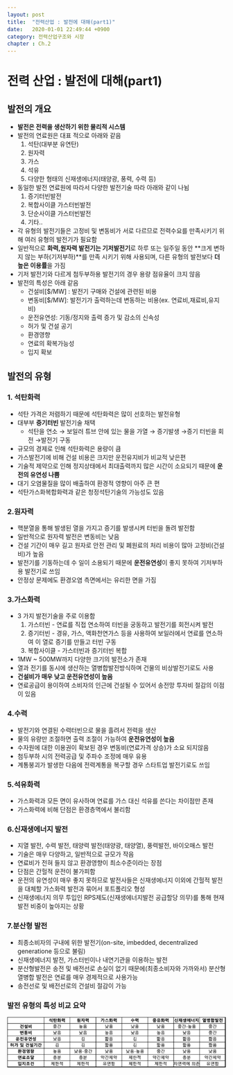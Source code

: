 ```yaml
---
layout: post
title:  "전력산업 : 발전에 대해(part1)"
date:   2020-01-01 22:49:44 +0900
category: 전력산업구조와 시장
chapter : Ch.2
---
```

# 전력 산업 : 발전에 대해(part1)

## 발전의 개요

- **발전은 전력을 생산하기 위한 물리적 시스템**
- 발전의 연료원은 대표 적으로 아래와 같음
    1. 석탄(대부분 유연탄)
    2. 원자력
    3. 가스
    4. 석유
    5. 다양한 형태의 신재생에너지(태양광, 풍력, 수력 등)
- 동일한 발전 연료원에 따라서 다양한 발전기술 따라 아래와 같이 나뉨
    1. 증기터빈발전
    2. 복합사이클 가스터빈발전
    3. 단순사이클 가스터빈발전
    4. 기타..
- 각 유형의 발전기들은 고정비 및 변동비가 서로 다르므로 전력수요를 만족시키기 위해 여러 유형의 발전기가 필요함
- 일반적으로 **화력,원자력 발전기는 기저발전기**로 하루 또는 일주일 동안 **크게 변하지 않는 부하(기저부하)**를 만족 시키기 위해 사용되며, 다른 유형의 발전보다 **더 높은 이용률**을 가짐
- 기저 발전기와 다르게 첨두부하용 발전기의 경우 용량 점유율이 크지 않음
- 발전의 특성은 아래 같음
    - 건설비[$/MW] : 발전기 구매와 건설에 관련된 비용
    - 변동비[$/MW]: 발전기가 출력하는데 변동하는 비용(ex. 연료비,재료비,유지비)
    - 운전유연성: 기동/정지와 출력 증가 및 감소의 신속성
    - 허가 및 건설 공기
    - 환경영향
    - 연료의 확복가능성
    - 입지 확보

## 발전의 유형

### 1. 석탄화력

- 석탄 가격은 저렴하기 때문에 석탄화력은 많이 선호하는 발전유형
- 대부부 **증기터빈** 발전기술 채택
    - 석탄을 연소 → 보일러 튜브 안에 있는 물을 가열 → 증기발생 →증기 터빈을 회전 →발전기 구동
- 규모의 경제로 인해 석탄화력은 용량이 큼
- 가스발전기에 비해 건설 비용은 크지만 운전유지비가 비교적 낮은편
- 기술적 제약으로 인해 정지상태에서 최대출력까지 많은 시간이 소요되기 때문에 **운전의 유연성 나쁨**
- 대기 오염물질을 많이 배출하여 환경적 영향이 아주 큰 편
- 석탄가스화복합화력과 같은 청정석탄기술의 가능성도 있음

### 2.원자력

- 핵분열을 통해 발생된 열을 가지고 증기를 발생시켜 터빈을 돌려 발전함
- 일반적으로 원자력 발전은 변동비는 낮음
- 건설 기간이 매우 길고 원자로  안전 관리 및 폐원료의 처리 비용이 많아 고정비(건설비)가 높음
- 발전기를 기동하는데 수 일이 소용되기 때문에 **운전유연성**이 좋지 못하여 기저부하용 발전기로 쓰임
- 안정상 문제에도 환경오염 측면에서는 유리한 면을 가짐

### 3.가스화력

- 3 가지 발전기술을 주로 이용함
    1. 가스터빈 - 연료를 직접 연소하여 터빈을 궁동하고 발전기를 회전시켜 발전
    2. 증기터빈 - 경유, 가스, 액화천연가스 등을 사용하여 보일러에서 연료를 연소하여 이 열로 증기를 만들고 터빈 구동
    3. 복합사이클 - 가스터빈과 증기터빈 복합
- 1MW ~ 500MW까지 다양한 크기의 발전소가 존재
- 열과 전기를 동시에 생산하는 열병합발전방식하며 건물의 비상발전기로도 사용
- **건설비가 매우 낮고 운전유연성이 높음**
- 연료공급이 용이하여 소비자의 인근에 건설될 수 있어서 송전망 투자비 절감의 이점이 있음

### 4.수력

- 발전기와 연결된 수력터빈으로 물을 흘려서 전력을 생산
- 물의 유량만 조절하면 출력 조절이 가능하여 **운전유연성이 높음**
- 수자원에 대한 이용권이 확보된 경우 변동비(연료가격 상승)가 소요 되지않음
- 첨두부하 시의 전력공급 및 주파수 조정에 매우 유용
- 계통붕괴가 발생한 다음에 전력계통을 복구할 경우 스타트업 발전기로도 쓰임

### 5.석유화력

- 가스화력과 모든 면이 유사하며 연료를 가스 대신 석유를 쓴다는 차이점만 존재
- 가스화력에 비해 단점은 환경층멱에서 불리함

### 6.신재생에너지 발전

- 지열 발전, 수력 발전, 태양력 발전(태양광, 태양열), 풍력발전, 바이오매스 발전
- 기술은 매우 다양하고, 일반적으로 규모가 작음
- 연료비가 전혀 들지 않고 환경영향이 최소수준이라는 장점
- 단점은 간헐적 운전이 불가피함
- 운전의 유연성이 매우 좋지 못하므로 발전사들은 신재생에너지 이외에 간헐적 발전을 대체할 가스화력 발전과 묶어서 포트폴리오 형성
- 신재생에너지 의무 투입인 RPS제도(신재생에너지발전 공급할당 의무)를 통해 현재 발전 비중이 높아지는 상황

### 7.분산형 발전

- 최종소비자의 구내에 위한 발전기(on-site, imbedded, decentralized generatione 등으로 불림)
- 신재생에너지 발전, 가스터빈이나 내연기관을 이용하는 발전
- 분산형발전은 송전 및 배전선로 손실이 없기 때문에(최종소비자와 가까와서) 분산형 열병합 발전은 연료를 매우 경제적으로 사용가능
- 송전선로 및 배전선로의 건설비 절감이 가능

### 발전 유형의 특성 비교 요약

![part1/Untitled.png](/img/gen_ft_summary.png)

